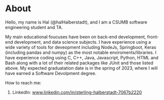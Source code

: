 # About

Hello, my name is Hal (@halHalberstadt), and I am a CSUMB software engineering student and TA. 

My main educational foucuses have been on back-end development, front-end development, and data science subjects. I have experience using a wide variety of tools for deveopment including NodeJs, Springboot, Keras (including pandas and numpy) as the most notable enviroments/libraries. I have experience coding using C, C++, Java, Javascript, Python, HTML and Bash along with a lot of their related packages like JUnit and those listed above. My expected graduatation date is in the spring of 2023, where I will have earned a Software Devolpment degree.

How to reach me:
1. LinkedIn: www.linkedin.com/in/sterling-halberstadt-7067b2220

<!---
halHalberstadt/halHalberstadt is a ✨ special ✨ repository because its `README.md` (this file) appears on your GitHub profile.
You can click the Preview link to take a look at your changes.
--->

